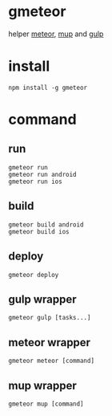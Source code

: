 gmeteor
============
helper [meteor](https://www.meteor.com/), [mup](https://github.com/arunoda/meteor-up) and [gulp](http://gulpjs.com/)

# install
```
npm install -g gmeteor
```

# command
## run
```
gmeteor run
gmeteor run android
gmeteor run ios
```

## build
```
gmeteor build android
gmeteor build ios
```

## deploy
```
gmeteor deploy
```

## gulp wrapper
```
gmeteor gulp [tasks...]
```

## meteor wrapper
```
gmeteor meteor [command]
```

## mup wrapper
```
gmeteor mup [command]
```